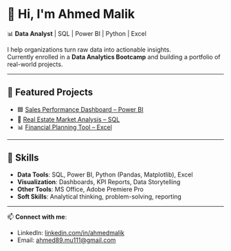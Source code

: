 # 👋 Hi, I'm Ahmed Malik  

📊 **Data Analyst** | SQL | Power BI | Python | Excel  

I help organizations turn raw data into actionable insights.  
Currently enrolled in a **Data Analytics Bootcamp** and building a portfolio of real-world projects.  

---

## 🔹 Featured Projects  

- 🟦 [Sales Performance Dashboard – Power BI](./Sales-Dashboard-PowerBI)  
- 🏡 [Real Estate Market Analysis – SQL](./RealEstate-SQL-Analysis)  
- 📊 [Financial Planning Tool – Excel](./Financial-Budget-Excel)  

---

## 🔹 Skills  

- **Data Tools**: SQL, Power BI, Python (Pandas, Matplotlib), Excel  
- **Visualization**: Dashboards, KPI Reports, Data Storytelling  
- **Other Tools**: MS Office, Adobe Premiere Pro  
- **Soft Skills**: Analytical thinking, problem-solving, reporting  

---

📫 **Connect with me**:  
- LinkedIn: [linkedin.com/in/ahmedmalik](#)  
- Email: ahmed89.mu111@gmail.com  
